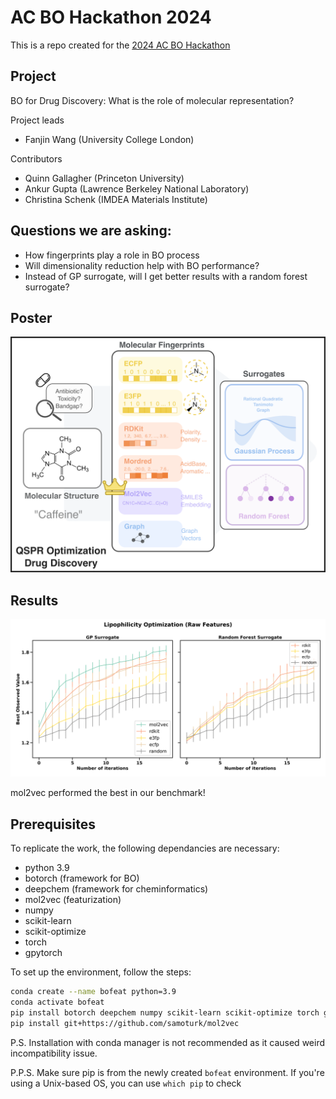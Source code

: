 # AC BO Hackathon 2024
This is a repo created for the [2024 AC BO Hackathon](https://ac-bo-hackathon.github.io/agenda/)
## Project
BO for Drug Discovery: What is the role of molecular representation?

Project leads
- Fanjin Wang (University College London)

Contributors
- Quinn Gallagher (Princeton University)
- Ankur Gupta (Lawrence Berkeley National Laboratory)
- Christina Schenk (IMDEA Materials Institute)

## Questions we are asking:
 - How fingerprints play a role in BO process
 - Will dimensionality reduction help with BO performance?
 - Instead of GP surrogate, will I get better results with a random forest surrogate?


## Poster
![Project 8](/figures/poster.png)

## Results
![Performance of Fingerprints](/figures/result1.png)

mol2vec performed the best in our benchmark!

## Prerequisites
To replicate the work, the following dependancies are necessary:
- python 3.9
- botorch (framework for BO)
- deepchem (framework for cheminformatics)
- mol2vec (featurization)
- numpy
- scikit-learn
- scikit-optimize
- torch
- gpytorch

To set up the environment, follow the steps:
```bash
conda create --name bofeat python=3.9
conda activate bofeat
pip install botorch deepchem numpy scikit-learn scikit-optimize torch gpytorch
pip install git+https://github.com/samoturk/mol2vec
```
P.S. Installation with conda manager is not recommended as it caused weird incompatibility issue.

P.P.S. Make sure pip is from the newly created `bofeat` environment. If you're using a Unix-based OS, you can use `which pip` to check
